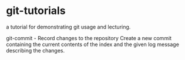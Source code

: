# git-tutorials

a tutorial for demonstrating git usage and lecturing.

git-commit - Record changes to the repository
  Create a new commit containing the current contents of the index and the given log message describing the changes. 

